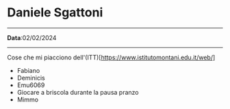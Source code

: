 # Daniele Sgattoni

---

**Data**:02/02/2024 

---

Cose che mi piacciono dell'(ITT)[https://www.istitutomontani.edu.it/web/]
- Fabiano
- Deminicis
- Emu6069
- Giocare a briscola durante la pausa pranzo
- Mimmo
